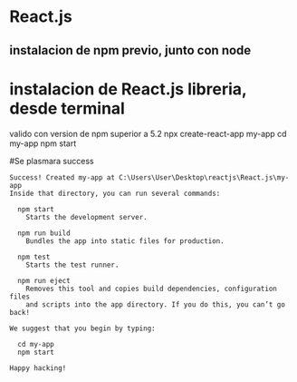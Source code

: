 # React.js
## instalacion de npm previo, junto con node
# instalacion de React.js libreria, desde terminal
valido con version de npm superior a 5.2
npx create-react-app my-app
cd my-app
npm start

#Se plasmara success
```gitbash
Success! Created my-app at C:\Users\User\Desktop\reactjs\React.js\my-app
Inside that directory, you can run several commands:

  npm start
    Starts the development server.

  npm run build
    Bundles the app into static files for production.

  npm test
    Starts the test runner.

  npm run eject
    Removes this tool and copies build dependencies, configuration files
    and scripts into the app directory. If you do this, you can’t go back!

We suggest that you begin by typing:

  cd my-app
  npm start

Happy hacking!
```

